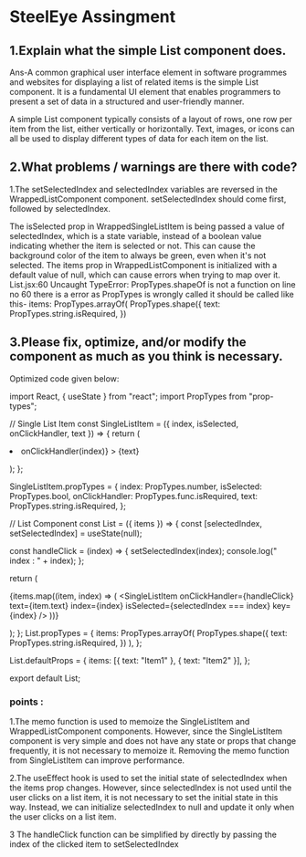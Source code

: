 # SteelEye Assingment 

<h2>1.Explain what the simple List component does.</h2>

Ans-A common graphical user interface element in software programmes and websites for displaying a list of related items is the simple List component. It is a fundamental UI element that enables programmers to present a set of data in a structured and user-friendly manner.

A simple List component typically consists of a layout of rows, one row per item from the list, either vertically or horizontally. Text, images, or icons can all be used to display different types of data for each item on the list.

<h2>2.What problems / warnings are there with code?</h2>

1.The setSelectedIndex and selectedIndex variables are reversed in the WrappedListComponent component. setSelectedIndex should come first, followed by selectedIndex.

The isSelected prop in WrappedSingleListItem is being passed a value of selectedIndex, which is a state variable, instead of a boolean value indicating whether the item is selected or not. This can cause the background color of the item to always be green, even when it's not selected.
The items prop in WrappedListComponent is initialized with a default value of null, which can cause errors when trying to map over it.
List.jsx:60 Uncaught TypeError: PropTypes.shapeOf is not a function
on line no 60 there is a error as PropTypes is wrongly called it should be called like this-
items: PropTypes.arrayOf(
PropTypes.shape({
text: PropTypes.string.isRequired,
})

<h2>3.Please fix, optimize, and/or modify the component as much as you think is necessary.</h2>

Optimized code given below:

import React, { useState } from "react";
import PropTypes from "prop-types";

// Single List Item
const SingleListItem = ({ index, isSelected, onClickHandler, text }) => {
return (
<li
style={{ backgroundColor: isSelected ? "red" : "green" }}
onClick={() => onClickHandler(index)}
>
{text}

);
};

SingleListItem.propTypes = {
index: PropTypes.number,
isSelected: PropTypes.bool,
onClickHandler: PropTypes.func.isRequired,
text: PropTypes.string.isRequired,
};

// List Component
const List = ({ items }) => {
const [selectedIndex, setSelectedIndex] = useState(null);

const handleClick = (index) => {
setSelectedIndex(index);
console.log(" index : " + index);
};

return (

{items.map((item, index) => (
<SingleListItem
onClickHandler={handleClick}
text={item.text}
index={index}
isSelected={selectedIndex === index}
key={index}
/>
))}

);
};
List.propTypes = {
items: PropTypes.arrayOf(
PropTypes.shape({
text: PropTypes.string.isRequired,
})
),
};

List.defaultProps = {
items: [{ text: "Item1" }, { text: "Item2" }],
};

export default List;

  <h3>points :</h3>
1.The memo function is used to memoize the SingleListItem and WrappedListComponent components. However, since the SingleListItem component is very simple and does not have any state or props that change frequently, it is not necessary to memoize it. Removing the memo function from SingleListItem can improve performance.

2.The useEffect hook is used to set the initial state of selectedIndex when the items prop changes. However, since selectedIndex is not used until the user clicks on a list item, it is not necessary to set the initial state in this way. Instead, we can initialize selectedIndex to null and update it only when the user clicks on a list item.

3 The handleClick function can be simplified by directly by passing the index of the clicked item to setSelectedIndex
